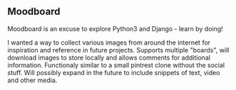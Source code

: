 ## Moodboard

Moodboard is an excuse to explore Python3 and Django - learn by doing!

I wanted a way to collect various images from around the internet for inspiration and reference in future projects. Supports multiple "boards", will download images to store locally and allows comments for additional information. Functionaly similar to a small pintrest clone without the social stuff. Will possibly expand in the future to include snippets of text, video and other media.
